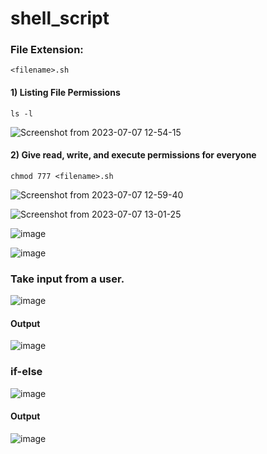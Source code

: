 # shell_script

### File Extension:

```
<filename>.sh
```

#### 1) Listing File Permissions
```
ls -l
```

![Screenshot from 2023-07-07 12-54-15](https://github.com/DhanashriSaner/shell_script/assets/88526990/fb8327d4-e052-4bf7-b4a4-0f7e1fdeb0f8)


#### 2) Give read, write, and execute permissions for everyone
```
chmod 777 <filename>.sh
```

![Screenshot from 2023-07-07 12-59-40](https://github.com/DhanashriSaner/shell_script/assets/88526990/4ac1e237-c258-4489-8e54-0d6762b5086e)

![Screenshot from 2023-07-07 13-01-25](https://github.com/DhanashriSaner/shell_script/assets/88526990/5e83d3dd-c295-4359-8fd2-8d6b1450a427)

![image](https://github.com/DhanashriSaner/shell_script/assets/88526990/d14292aa-94ff-4eee-8dac-534b62133f35)

![image](https://github.com/DhanashriSaner/shell_script/assets/88526990/f929ce4c-aea4-459f-80f9-e9eb99b66f1a)


### Take input from a user.

![image](https://github.com/DhanashriSaner/shell_script/assets/88526990/94d7ff7b-3869-4a6e-8ad7-8e48a388404c)

#### Output

![image](https://github.com/DhanashriSaner/shell_script/assets/88526990/e73702de-5994-49f3-b9a0-c94decf2b712)

### if-else

![image](https://github.com/DhanashriSaner/shell_script/assets/88526990/d5cd1f81-1f31-4a40-ad6f-ef8b788edc41)

#### Output

![image](https://github.com/DhanashriSaner/shell_script/assets/88526990/e1f0f8f3-23d0-42e7-a1e0-f7ef9851f1c6)




